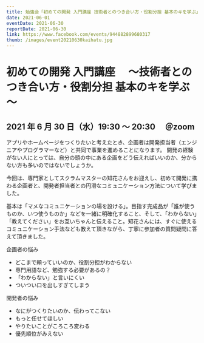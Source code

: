 ```yaml
---
title: 勉強会「初めての開発 入門講座 技術者とのつき合い方・役割分担 基本のキを学ぶ」(6/30）を開催します
date: 2021-06-01
eventDate: 2021-06-30
reportDate: 2021-06-30
link: https://www.facebook.com/events/944882899680317
thumb: /images/event20210630kaihatu.jpg
---
```


# 初めての開発 入門講座　 ～技術者とのつき合い方・役割分担 基本のキを学ぶ～

## 2021 年 6 月 30 日（水）19:30 ～ 20:30 　＠zoom

アプリやホームページをつくりたいと考えたとき、企画者は開発担当者（エンジニアやプログラマーなど）と共同で事業を進めることになります。
開発の経験がない人にとっては、自分の頭の中にある企画をどう伝えればいいのか、分からない方も多いのではないでしょうか。

今回は、専門家としてスクラムマスターの知花さんをお迎えし、初めて開発に携わる企画者と、開発者担当者との円滑なコミュニケーション方法について学びました。

基本は「マメなコミュニケーションの場を設ける」。目指す完成品が「誰が使うものか、いつ使うものか」などを一緒に明確化すること、そして、「わからない」「教えてください」をお互いちゃんと伝えること。知花さんには、すぐに使えるコミュニケーション手法なども教えて頂きながら、丁寧に参加者の質問疑問に答えて頂きました。

企画者の悩み

- どこまで頼っていいのか、役割分担がわからない
- 専門用語など、勉強する必要があるの？
- 「わからない」と言いにくい
- ついつい口を出しすぎてしまう

開発者の悩み

- なにがつくりたいのか、伝わってこない
- もっと任せてほしい
- やりたいことがころころ変わる
- 優先順位がみえない

